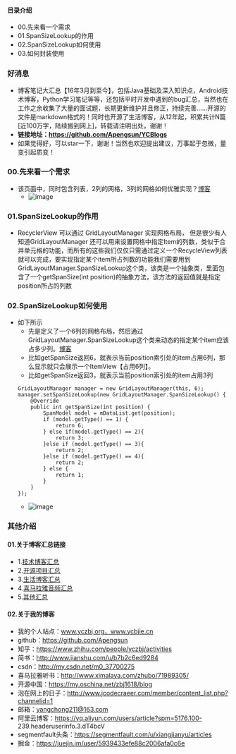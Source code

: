 #### 目录介绍
- 00.先来看一个需求
- 01.SpanSizeLookup的作用
- 02.SpanSizeLookup如何使用
- 03.如何封装使用



### 好消息
- 博客笔记大汇总【16年3月到至今】，包括Java基础及深入知识点，Android技术博客，Python学习笔记等等，还包括平时开发中遇到的bug汇总，当然也在工作之余收集了大量的面试题，长期更新维护并且修正，持续完善……开源的文件是markdown格式的！同时也开源了生活博客，从12年起，积累共计N篇[近100万字，陆续搬到网上]，转载请注明出处，谢谢！
- **链接地址：https://github.com/Apengsun/YCBlogs**
- 如果觉得好，可以star一下，谢谢！当然也欢迎提出建议，万事起于忽微，量变引起质变！




### 00.先来看一个需求
- 该页面中，同时包含列表，2列的网格，3列的网格如何优雅实现？[博客](https://github.com/Apengsun/YCBlogs)
    - ![image](https://upload-images.jianshu.io/upload_images/4432347-293040ce3bfc192c.png?imageMogr2/auto-orient/strip%7CimageView2/2/w/1240)



### 01.SpanSizeLookup的作用
- RecyclerView 可以通过 GridLayoutManager 实现网格布局， 但是很少有人知道GridLayoutManager 还可以用来设置网格中指定Item的列数，类似于合并单元格的功能，而所有的这些我们仅仅只需通过定义一个RecycleView列表就可以完成，要实现指定某个item所占列数的功能我们需要用到GridLayoutManager.SpanSizeLookup这个类，该类是一个抽象类，里面包含了一个getSpanSize(int position)的抽象方法，该方法的返回值就是指定position所占的列数



### 02.SpanSizeLookup如何使用
- 如下所示
    - 先是定义了一个6列的网格布局，然后通过GridLayoutManager.SpanSizeLookup这个类来动态的指定某个item应该占多少列。[博客](https://github.com/Apengsun/YCBlogs)
    - 比如getSpanSize返回6，就表示当前position索引处的item占用6列，那么显示就只会展示一个ItemView【占用6列】。
    - 比如getSpanSize返回3，就表示当前position索引处的item占用3列
    ```
    GridLayoutManager manager = new GridLayoutManager(this, 6);
    manager.setSpanSizeLookup(new GridLayoutManager.SpanSizeLookup() {
        @Override
        public int getSpanSize(int position) {
            SpanModel model = mDataList.get(position);
            if (model.getType() == 1) {
                return 6;
            } else if(model.getType() == 2){
                return 3;
            }else if (model.getType() == 3){
                return 2;
            }else if (model.getType() == 4){
                return 2;
            } else {
                return 1;
            }
        }
    });
    ```
    - ![image](https://upload-images.jianshu.io/upload_images/4432347-5a3cfc6e44795a95.png?imageMogr2/auto-orient/strip%7CimageView2/2/w/1240)




### 其他介绍
#### 01.关于博客汇总链接
- 1.[技术博客汇总](https://www.jianshu.com/p/614cb839182c)
- 2.[开源项目汇总](https://blog.csdn.net/m0_37700275/article/details/80863574)
- 3.[生活博客汇总](https://blog.csdn.net/m0_37700275/article/details/79832978)
- 4.[喜马拉雅音频汇总](https://www.jianshu.com/p/f665de16d1eb)
- 5.[其他汇总](https://www.jianshu.com/p/53017c3fc75d)



#### 02.关于我的博客
- 我的个人站点：www.yczbj.org，www.ycbjie.cn
- github：https://github.com/Apengsun
- 知乎：https://www.zhihu.com/people/yczbj/activities
- 简书：http://www.jianshu.com/u/b7b2c6ed9284
- csdn：http://my.csdn.net/m0_37700275
- 喜马拉雅听书：http://www.ximalaya.com/zhubo/71989305/
- 开源中国：https://my.oschina.net/zbj1618/blog
- 泡在网上的日子：http://www.jcodecraeer.com/member/content_list.php?channelid=1
- 邮箱：yangchong211@163.com
- 阿里云博客：https://yq.aliyun.com/users/article?spm=5176.100- 239.headeruserinfo.3.dT4bcV
- segmentfault头条：https://segmentfault.com/u/xiangjianyu/articles
- 掘金：https://juejin.im/user/5939433efe88c2006afa0c6e







